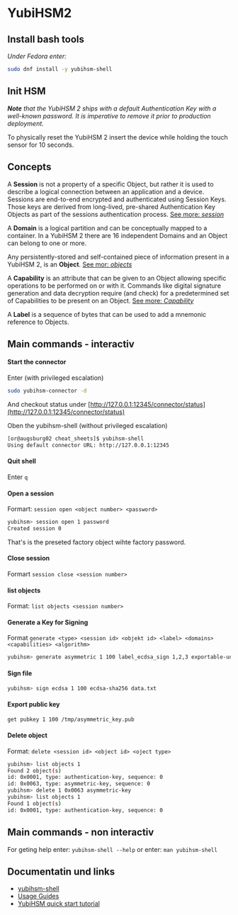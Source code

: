 YubiHSM2
========

Install bash tools
------------------

*Under Fedora enter:*

```bash
sudo dnf install -y yubihsm-shell
```

Init HSM
--------


***Note** that the YubiHSM 2 ships with a default Authentication Key with a well-known password. It is imperative to remove it prior to production deployment.*

To physically reset the YubiHSM 2 insert the device while holding the touch sensor for 10 seconds.

Concepts
--------

A **Session** is not a property of a specific Object, but rather it is used to describe a logical connection between an application and a device. Sessions are end-to-end encrypted and authenticated using Session Keys. Those keys are derived from long-lived, pre-shared Authentication Key Objects as part of the sessions authentication process. [See more: *session*](https://developers.yubico.com/YubiHSM2/Concepts/Session.html)

A **Domain** is a logical partition and can be conceptually mapped to a container. In a YubiHSM 2 there are 16 independent Domains and an Object can belong to one or more.

Any persistently-stored and self-contained piece of information present in a YubiHSM 2, is an **Object**. [See mor: *objects*](https://developers.yubico.com/YubiHSM2/Concepts/Object.html)

A **Capability** is an attribute that can be given to an Object allowing specific operations to be performed on or with it. Commands like digital signature generation and data decryption require (and check) for a predetermined set of Capabilities to be present on an Object. [See more: *Capability*](https://developers.yubico.com/YubiHSM2/Concepts/Capability.html)

A **Label** is a sequence of bytes that can be used to add a mnemonic reference to Objects.

Main commands - interactiv
--------------------------

#### Start the connector

Enter (with privileged escalation)

```bash
sudo yubihsm-connector -d
```

And checkout status under [http://127.0.0.1:12345/connector/status](http://127.0.0.1:12345/connector/status)

Oben the yubihsm-shell (without privileged escalation)

```bash
[or@augsburg02 cheat_sheets]$ yubihsm-shell
Using default connector URL: http://127.0.0.1:12345
```

#### Quit shell

Enter ```q```

#### Open a session

Formart: ```session open <object number> <password>```

```bash
yubihsm> session open 1 password
Created session 0
```

That's is the preseted factory object wihte factory password.

#### Close session

Formart ```session close <session number>```

#### list objects

Format: ```list objects <session number>```

#### Generate a Key for Signing

Format ```generate <type> <session id> <objekt id> <label> <domains> <capabilities> <algorithm>```

```bash
yubihsm> generate asymmetric 1 100 label_ecdsa_sign 1,2,3 exportable-under-wrap,sign-ecdsa ecp256
```

#### Sign file

```bash
yubihsm> sign ecdsa 1 100 ecdsa-sha256 data.txt
```

#### Export public key

```bash
get pubkey 1 100 /tmp/asymmetric_key.pub
```

#### Delete object

Format: ```delete <session id> <object id> <oject type>```

```bash
yubihsm> list objects 1
Found 2 object(s)
id: 0x0001, type: authentication-key, sequence: 0
id: 0x0063, type: asymmetric-key, sequence: 0
yubihsm> delete 1 0x0063 asymmetric-key
yubihsm> list objects 1
Found 1 object(s)
id: 0x0001, type: authentication-key, sequence: 0
```

Main commands - non interactiv
------------------------------

For geting help enter: ```yubihsm-shell --help```
or enter: ```man yubihsm-shell```


Documentatin und links
----------------------

* [yubihsm-shell](https://developers.yubico.com/yubihsm-shell/yubihsm-shell.html)
* [Usage Guides](https://developers.yubico.com/YubiHSM2/Usage_Guides/)
* [YubiHSM quick start tutorial](https://developers.yubico.com/YubiHSM2/Usage_Guides/YubiHSM_quick_start_tutorial.html)